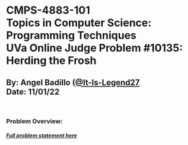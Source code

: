 # CMPS-4883-101 <br>Topics in Computer Science: Programming Techniques <br> UVa Online Judge Problem #10135: Herding the Frosh
## By: Angel Badillo ([@It-Is-Legend27](https://github.com/It-Is-Legend27/)<br>Date: 11/01/22
<br/>

### Problem Overview:
##### [Full problem statement here](./10135.pdf)
